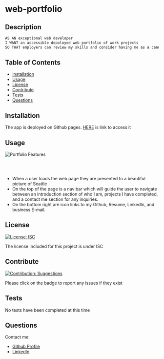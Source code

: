 # web-portfolio
    
    
## Description

```md  
AS AN exceptional web developer 
I WANT an accessible depoloyed web portfolio of work projects 
SO THAT employers can review my skills and consider having me as a candidate for their company
```
    
## Table of Contents
    
- [Installation](#installation)
- [Usage](#usage)
- [License](#license)
- [Contribute](#contribute)
- [Tests](#tests)
- [Questions](#questions)
    
## Installation

The app is deployed on Github pages. [HERE](https://odingol.github.io/web-portfolio/) is link to access it
 ## Usage

![Portfolio Features](./images/portfolio-usage.gif)

<br>
<br>

* When a user loads the web page they are presented to a beautiful picture of Seattle
* On the top of the page is a nav bar which will guide the user to navigate between an introduction section of who I am, projects I have completed, and a contact me section for any inquiries. 
* On the bottom right are icon links to my Github, Resume, LinkedIn, and business E-mail.
    
## License 
[![License: ISC](https://img.shields.io/badge/License-ISC-blue.svg)](https://choosealicense.com/licenses/isc/)
    
    
The license included for this project is under ISC
    
    
## Contribute 
[![Contribution: Suggestions](https://img.shields.io/badge/Contribution%20-Suggestions-4baaaa.svg)](https://github.com/odingol/web-portfolio/issues)
    
Please click on the badge to report any issues if they exist
    
    
## Tests
    
No tests have been completed at this time
    

## Questions
    
Contact me: 

- [Github Profile](https://github.com/odingol) 
- [LinkedIn](https://www.linkedin.com/in/lamor-odingo/)